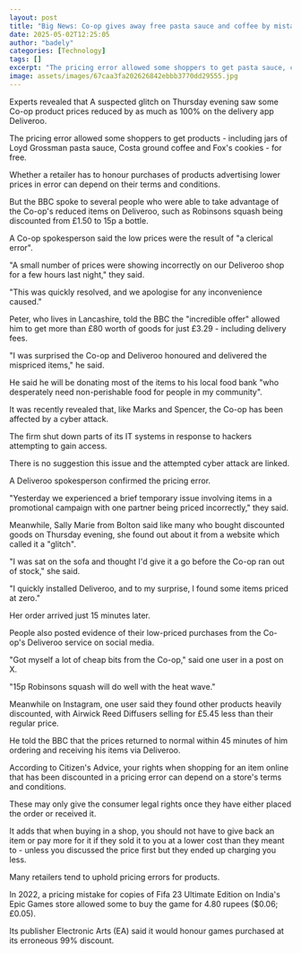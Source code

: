 ```yaml
---
layout: post
title: "Big News: Co-op gives away free pasta sauce and coffee by mistake"
date: 2025-05-02T12:25:05
author: "badely"
categories: [Technology]
tags: []
excerpt: "The pricing error allowed some shoppers to get pasta sauce, coffee and cookies for free."
image: assets/images/67caa3fa202626842ebbb3770dd29555.jpg
---
```


Experts revealed that A suspected glitch on Thursday evening saw some Co-op product prices reduced by as much as 100% on the delivery app Deliveroo.

The pricing error allowed some shoppers to get products - including jars of Loyd Grossman pasta sauce, Costa ground coffee and Fox's cookies - for free.

Whether a retailer has to honour purchases of products advertising lower prices in error can depend on their terms and conditions.

But the BBC spoke to several people who were able to take advantage of the Co-op's reduced items on Deliveroo, such as Robinsons squash being discounted from £1.50 to 15p a bottle.

A Co-op spokesperson said the low prices were the result of "a clerical error".

"A small number of prices were showing incorrectly on our Deliveroo shop for a few hours last night," they said. 

"This was quickly resolved, and we apologise for any inconvenience caused."

Peter, who lives in Lancashire, told the BBC the "incredible offer" allowed him to get more than £80 worth of goods for just £3.29 - including delivery fees.

"I was surprised the Co-op and Deliveroo honoured and delivered the mispriced items," he said.

He said he will be donating most of the items to his local food bank "who desperately need non-perishable food for people in my community".

It was recently revealed that, like Marks and Spencer, the Co-op has been affected by a cyber attack.

The firm shut down parts of its IT systems in response to hackers attempting to gain access.

There is no suggestion this issue and the attempted cyber attack are linked.

A Deliveroo spokesperson confirmed the pricing error. 

"Yesterday we experienced a brief temporary issue involving items in a promotional campaign with one partner being priced incorrectly," they said. 

Meanwhile, Sally Marie from Bolton said like many who bought discounted goods on Thursday evening, she found out about it from a website which called it a "glitch".

"I was sat on the sofa and thought I'd give it a go before the Co-op ran out of stock," she said.

"I quickly installed Deliveroo, and to my surprise, I found some items priced at zero."

Her order arrived just 15 minutes later.

People also posted evidence of their low-priced purchases from the Co-op's Deliveroo service on social media.

"Got myself a lot of cheap bits from the Co-op," said one user in a post on X.  

"15p Robinsons squash will do well with the heat wave."

Meanwhile on Instagram, one user said they found other products heavily discounted, with Airwick Reed Diffusers selling for £5.45 less than their regular price.

He told the BBC that the prices returned to normal within 45 minutes of him ordering and receiving his items via Deliveroo.

According to Citizen's Advice, your rights when shopping for an item online that has been discounted in a pricing error can depend on a store's terms and conditions.

These may only give the consumer legal rights once they have either placed the order or received it.

It adds that when buying in a shop, you should not have to give back an item or pay more for it if they sold it to you at a lower cost than they meant to - unless you discussed the price first but they ended up charging you less.

Many retailers tend to uphold pricing errors for products.

In 2022, a pricing mistake for copies of Fifa 23 Ultimate Edition on India's Epic Games store allowed some to buy the game for 4.80 rupees ($0.06; £0.05).

Its publisher Electronic Arts (EA) said it would honour games purchased at its erroneous 99% discount.

